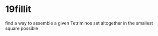 # 19fillit
find a way to assemble a given Tetriminos set altogether in the smallest square possible
